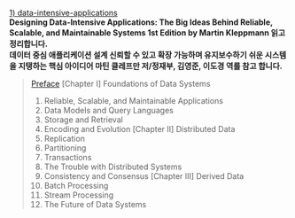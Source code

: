 [1) data-intensive-applications](https://www.amazon.com/Designing-Data-Intensive-Applications-Reliable-Maintainable-ebook/dp/B06XPJML5D/ref=nav_signin?_encoding=UTF8&qid=&sr=) <br>
**Designing Data-Intensive Applications: The Big Ideas Behind Reliable, Scalable, and Maintainable Systems 1st Edition by Martin Kleppmann  읽고 정리합니다. <br>**
**데이터 중심 애플리케이션 설계 신뢰할 수 있고 확장 가능하며 유지보수하기 쉬운 시스템을 지탱하는 핵심 아이디어 마틴 클레프만 저/정재부, 김영준, 이도경 역를 참고 합니다. <br>**
> [Preface](https://medium.com/@18corsair/designing-data-intensive-applications-the-big-ideas-behind-reliable-scalable-and-maintainable-e72b9db2a81a)
[Chapter I] Foundations of Data Systems
> 1. Reliable, Scalable, and Maintainable Applications
> 2. Data Models and Query Languages
> 3. Storage and Retrieval
> 4. Encoding and Evolution
[Chapter II] Distributed Data
> 5. Replication
> 6. Partitioning
> 7. Transactions
> 8. The Trouble with Distributed Systems
> 9. Consistency and Consensus
[Chapter III] Derived Data
> 10. Batch Processing
> 11. Stream Processing
> 12. The Future of Data Systems